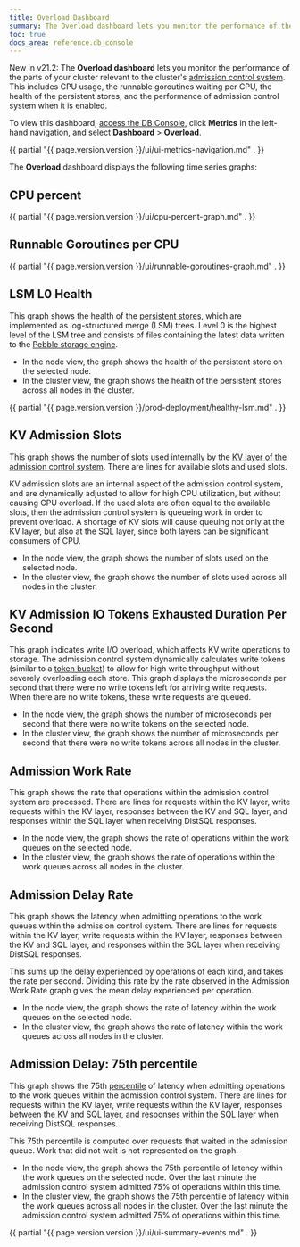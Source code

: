 ```yaml
---
title: Overload Dashboard
summary: The Overload dashboard lets you monitor the performance of the admission control system.
toc: true
docs_area: reference.db_console
---
```


<span class="version-tag">New in v21.2:</span> The **Overload dashboard** lets you monitor the performance of the parts of your cluster relevant to the cluster's [admission control system](architecture/admission-control.html). This includes CPU usage, the runnable goroutines waiting per CPU, the health of the persistent stores, and the performance of admission control system when it is enabled.

To view this dashboard, [access the DB Console](ui-overview.html#db-console-access), click **Metrics** in the left-hand navigation, and select **Dashboard** > **Overload**.

{{ partial "{{ page.version.version }}/ui/ui-metrics-navigation.md" . }}

The **Overload** dashboard displays the following time series graphs:

## CPU percent

{{ partial "{{ page.version.version }}/ui/cpu-percent-graph.md" . }}

## Runnable Goroutines per CPU

{{ partial "{{ page.version.version }}/ui/runnable-goroutines-graph.md" . }}

## LSM L0 Health

This graph shows the health of the [persistent stores](architecture/storage-layer.html), which are implemented as log-structured merge (LSM) trees. Level 0 is the highest level of the LSM tree and consists of files containing the latest data written to the [Pebble storage engine](cockroach-start.html#storage-engine).

- In the node view, the graph shows the health of the persistent store on the selected node.
- In the cluster view, the graph shows the health of the persistent stores across all nodes in the cluster.

{{ partial "{{ page.version.version }}/prod-deployment/healthy-lsm.md" . }}

## KV Admission Slots

This graph shows the number of slots used internally by the [KV layer of the admission control system](architecture/admission-control.html). There are lines for available slots and used slots.

KV admission slots are an internal aspect of the admission control system, and are dynamically adjusted to allow for high CPU utilization, but without causing CPU overload. If the used slots are often equal to the available slots, then the admission control system is queueing work in order to prevent overload. A shortage of KV slots will cause queuing not only at the KV layer, but also at the SQL layer, since both layers can be significant consumers of CPU.

- In the node view, the graph shows the number of slots used on the selected node.
- In the cluster view, the graph shows the number of slots used across all nodes in the cluster.

## KV Admission IO Tokens Exhausted Duration Per Second

This graph indicates write I/O overload, which affects KV write operations to storage. The admission control system dynamically calculates write tokens (similar to a [token bucket](https://en.wikipedia.org/wiki/Token_bucket)) to allow for high write throughput without severely overloading each store. This graph displays the microseconds per second that there were no write tokens left for arriving write requests. When there are no write tokens, these write requests are queued.

- In the node view, the graph shows the number of microseconds per second that there were no write tokens on the selected node.
- In the cluster view, the graph shows the number of microseconds per second that there were no write tokens across all nodes in the cluster.

## Admission Work Rate

This graph shows the rate that operations within the admission control system are processed. There are lines for requests within the KV layer, write requests within the KV layer, responses between the KV and SQL layer, and responses within the SQL layer when receiving DistSQL responses.

- In the node view, the graph shows the rate of operations within the work queues on the selected node.
- In the cluster view, the graph shows the rate of operations within the work queues across all nodes in the cluster.

## Admission Delay Rate

This graph shows the latency when admitting operations to the work queues within the admission control system. There are lines for requests within the KV layer, write requests within the KV layer, responses between the KV and SQL layer, and responses within the SQL layer when receiving DistSQL responses.

This sums up the delay experienced by operations of each kind, and takes the rate per second. Dividing this rate by the rate observed in the Admission Work Rate graph gives the mean delay experienced per operation.

- In the node view, the graph shows the rate of latency within the work queues on the selected node.
- In the cluster view, the graph shows the rate of latency within the work queues across all nodes in the cluster.

## Admission Delay: 75th percentile

This graph shows the 75th [percentile](https://en.wikipedia.org/wiki/Percentile#The_normal_distribution_and_percentiles) of latency when admitting operations to the work queues within the admission control system. There are lines for requests within the KV layer, write requests within the KV layer, responses between the KV and SQL layer, and responses within the SQL layer when receiving DistSQL responses.

This 75th percentile is computed over requests that waited in the admission queue. Work that did not wait is not represented on the graph.

- In the node view, the graph shows the 75th percentile of latency within the work queues on the selected node. Over the last minute the admission control system admitted 75% of operations within this time.
- In the cluster view, the graph shows the 75th percentile of latency within the work queues across all nodes in the cluster. Over the last minute the admission control system admitted 75% of operations within this time.

{{ partial "{{ page.version.version }}/ui/ui-summary-events.md" . }}
